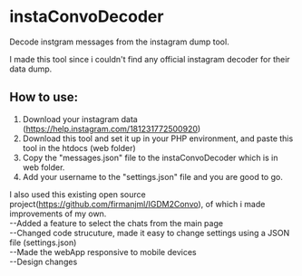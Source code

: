 # instaConvoDecoder

Decode instgram messages from the instagram dump tool.

I made this tool since i couldn't find any official instagram decoder for their data dump.

## How to use:

1. Download your instagram data (https://help.instagram.com/181231772500920)
2. Download this tool and set it up in your PHP environment, and paste this tool in the htdocs (web folder)
3. Copy the "messages.json" file to the instaConvoDecoder which is in web folder.
4. Add your username to the "settings.json" file and you are good to go.

I also used this existing open source project(https://github.com/firmanjml/IGDM2Convo), of which i made improvements of my own.<br/>
--Added a feature to select the chats from the main page<br/>
--Changed code strucuture, made it easy to change settings using a JSON file (settings.json)<br/>
--Made the webApp responsive to mobile devices<br/>
--Design changes<br/>
